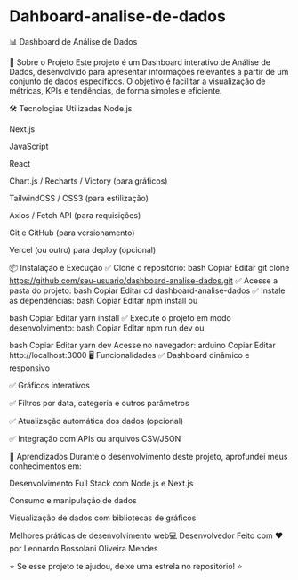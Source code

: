 ﻿# Dahboard-analise-de-dados
📊 Dashboard de Análise de Dados



🚀 Sobre o Projeto
Este projeto é um Dashboard interativo de Análise de Dados, desenvolvido para apresentar informações relevantes a partir de um conjunto de dados específicos. O objetivo é facilitar a visualização de métricas, KPIs e tendências, de forma simples e eficiente.

🛠️ Tecnologias Utilizadas
Node.js

Next.js

JavaScript

React

Chart.js / Recharts / Victory (para gráficos)

TailwindCSS / CSS3 (para estilização)

Axios / Fetch API (para requisições)

Git e GitHub (para versionamento)

Vercel (ou outro) para deploy (opcional)

📦 Instalação e Execução
✅ Clone o repositório:
bash
Copiar
Editar
git clone https://github.com/seu-usuario/dashboard-analise-dados.git
✅ Acesse a pasta do projeto:
bash
Copiar
Editar
cd dashboard-analise-dados
✅ Instale as dependências:
bash
Copiar
Editar
npm install
ou

bash
Copiar
Editar
yarn install
✅ Execute o projeto em modo desenvolvimento:
bash
Copiar
Editar
npm run dev
ou

bash
Copiar
Editar
yarn dev
Acesse no navegador:
arduino
Copiar
Editar
http://localhost:3000
🖥️ Funcionalidades
✅ Dashboard dinâmico e responsivo

✅ Gráficos interativos

✅ Filtros por data, categoria e outros parâmetros

✅ Atualização automática dos dados (opcional)

✅ Integração com APIs ou arquivos CSV/JSON

🧠 Aprendizados
Durante o desenvolvimento deste projeto, aprofundei meus conhecimentos em:

Desenvolvimento Full Stack com Node.js e Next.js

Consumo e manipulação de dados

Visualização de dados com bibliotecas de gráficos

Melhores práticas de desenvolvimento web💻 Desenvolvedor
Feito com ❤️ por Leonardo Bossolani Oliveira Mendes


⭐ Se esse projeto te ajudou, deixe uma estrela no repositório! ⭐
